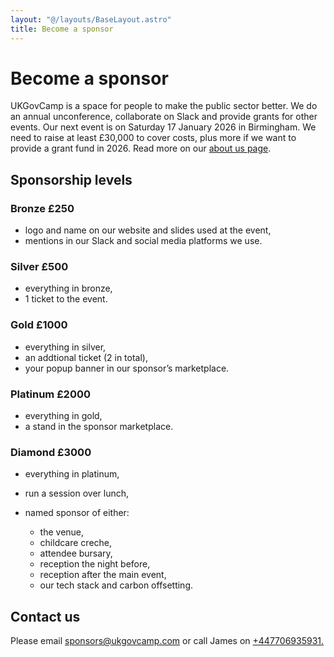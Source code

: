 ```yaml
---
layout: "@/layouts/BaseLayout.astro"
title: Become a sponsor
---
```

# Become a sponsor

UKGovCamp is a space for people to make the public sector better. We do an annual unconference, collaborate on Slack and provide grants for other events. Our next event is on Saturday 17 January 2026 in Birmingham. We need to raise at least £30,000 to cover costs, plus more if we want to provide a grant fund in 2026. Read more on our [about us page](https://www.ukgovcamp.com/about/).

## Sponsorship levels

### Bronze £250

* logo and name on our website and slides used at the event,
* mentions in our Slack and social media platforms we use.

### Silver £500

* everything in bronze,
* 1 ticket to the event.

### Gold £1000

* everything in silver,
* an addtional ticket (2 in total),
* your popup banner in our sponsor’s marketplace.

### Platinum £2000

* everything in gold,
* a stand in the sponsor marketplace.

### Diamond £3000

* everything in platinum, 
* run a session over lunch, 
* named sponsor of either:

  * the venue,
  * childcare creche,
  * attendee bursary,
  * reception the night before,
  * reception after the main event,
  * our tech stack and carbon offsetting.

## Contact us

Please email [sponsors@ukgovcamp.com](mailto:sponsors@ukgovcamp.com) or call James on [+447706935931.](tel:+447706935931)
